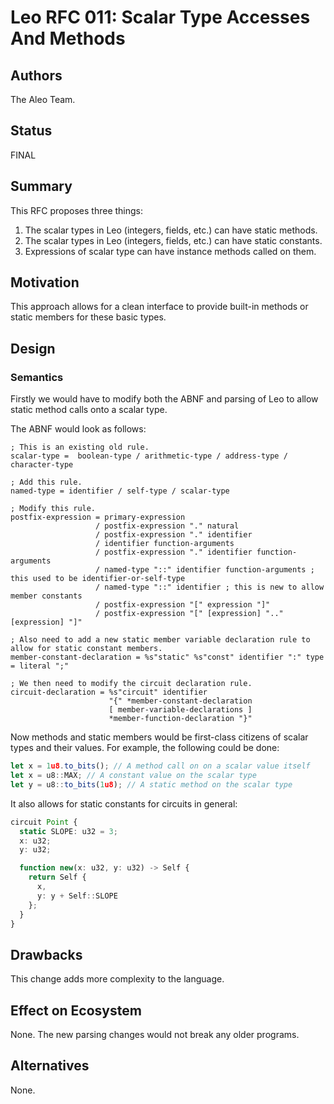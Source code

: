 # Leo RFC 011: Scalar Type Accesses And Methods

## Authors

The Aleo Team.

## Status

FINAL

## Summary

This RFC proposes three things:

1. The scalar types in Leo (integers, fields, etc.) can have static methods.
2. The scalar types in Leo (integers, fields, etc.) can have static constants.
3. Expressions of scalar type can have instance methods called on them.

## Motivation

This approach allows for a clean interface to provide built-in methods or static members for these basic types.

## Design

### Semantics

Firstly we would have to modify both the ABNF and parsing of Leo to allow static method calls onto a scalar type.

The ABNF would look as follows:

```abnf
; This is an existing old rule.
scalar-type =  boolean-type / arithmetic-type / address-type / character-type

; Add this rule.
named-type = identifier / self-type / scalar-type

; Modify this rule.
postfix-expression = primary-expression
                   / postfix-expression "." natural
                   / postfix-expression "." identifier
                   / identifier function-arguments
                   / postfix-expression "." identifier function-arguments
                   / named-type "::" identifier function-arguments ; this used to be identifier-or-self-type
                   / named-type "::" identifier ; this is new to allow member constants
                   / postfix-expression "[" expression "]"
                   / postfix-expression "[" [expression] ".." [expression] "]"

; Also need to add a new static member variable declaration rule to allow for static constant members.
member-constant-declaration = %s"static" %s"const" identifier ":" type = literal ";"

; We then need to modify the circuit declaration rule.
circuit-declaration = %s"circuit" identifier
                      "{" *member-constant-declaration
                      [ member-variable-declarations ]
                      *member-function-declaration "}"
```

Now methods and static members would be first-class citizens of scalar types and their values. For example, the following could be done:

```ts
let x = 1u8.to_bits(); // A method call on on a scalar value itself
let x = u8::MAX; // A constant value on the scalar type
let y = u8::to_bits(1u8); // A static method on the scalar type
```

It also allows for static constants for circuits in general:

```ts
circuit Point {
  static SLOPE: u32 = 3;
  x: u32;
  y: u32;

  function new(x: u32, y: u32) -> Self {
    return Self {
      x,
      y: y + Self::SLOPE
    };
  }
}
```

## Drawbacks

This change adds more complexity to the language.

## Effect on Ecosystem

None. The new parsing changes would not break any older programs.

## Alternatives

None.
